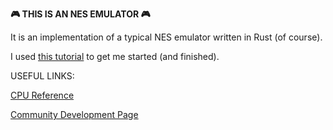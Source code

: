 **🎮 THIS IS AN NES EMULATOR 🎮**

It is an implementation of a typical NES emulator written in Rust (of course).
<p>I used <a href="https://bugzmanov.github.io/nes_ebook/chapter_1.html">this tutorial</a> to get me started (and finished).</p>

USEFUL LINKS:

<a href="https://www.nesdev.org/obelisk-6502-guide/reference.html#LDA">CPU Reference</a>

<a href="https://www.nesdev.org/">Community Development Page</a>
